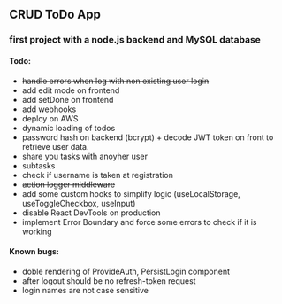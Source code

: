 ## CRUD ToDo App

### first project with a node.js backend and MySQL database


#### Todo:
- ~~handle errors when log with non existing user login~~
- add edit mode on frontend
- add setDone on frontend
- add webhooks
- deploy on AWS
- dynamic loading of todos
- password hash on backend (bcrypt) + decode JWT token on front to retrieve user data.
- share you tasks with anoyher user
- subtasks
- check if username is taken at registration
- ~~action logger middleware~~
- add some custom hooks to simplify logic (useLocalStorage, useToggleCheckbox, useInput)
- disable React DevTools on production 
- implement Error Boundary and force some errors to check if it is working

#### Known bugs:
- doble rendering of ProvideAuth, PersistLogin component
- after logout should be no refresh-token request
- login names are not case sensitive
